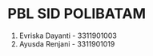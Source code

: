 # PBL SID POLIBATAM
<ol>
  <li>Evriska Dayanti - 3311901003</li>
  
  <li>Ayusda Renjani - 3311901019</li>

 
